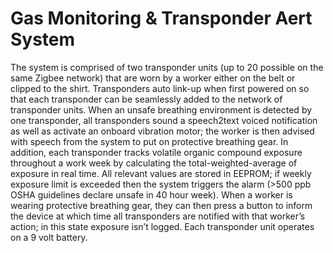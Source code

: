# Gas Monitoring &amp; Transponder Aert System

The system is comprised of two transponder units (up to 20 possible on the same Zigbee network) that are worn by a worker either on the belt or clipped to the shirt. Transponders auto link-up when first powered on so that each transponder can be seamlessly added to the network of transponder units. When an unsafe breathing environment is detected by one transponder, all transponders sound a speech2text voiced notification as well as activate an onboard vibration motor; the worker is then advised with speech from the system to put on protective breathing gear. In addition, each transponder tracks volatile organic compound exposure throughout a work week by calculating the total-weighted-average of exposure in real time. All relevant values are stored in EEPROM; if weekly exposure limit is exceeded then the system triggers the alarm (>500 ppb OSHA guidelines declare unsafe in 40 hour week). When a worker is wearing protective breathing gear, they can then press a button to inform the device at which time all transponders are notified with that worker’s action; in this state exposure isn’t logged. Each transponder unit operates on a 9 volt battery.

